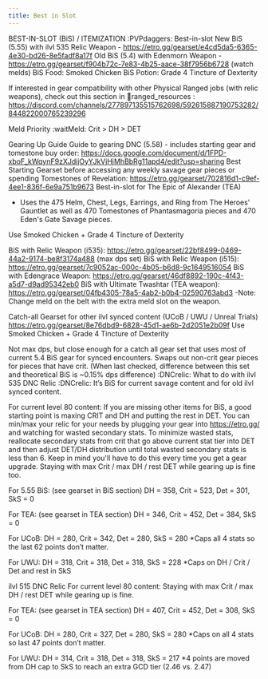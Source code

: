 ```yaml
---
title: Best in Slot
---
```

BEST-IN-SLOT (BiS) / ITEMIZATION :PVPdaggers: 
Best-in-slot
New BiS (5.55) with ilvl 535 Relic Weapon - https://etro.gg/gearset/e4cd5da5-6365-4e30-bd26-8e5fadf8a17f
Old BiS (5.4) with Edenmorn Weapon - https://etro.gg/gearset/f904b72c-7e83-4b25-aace-38f7956b6728 (watch melds)
BiS Food: Smoked Chicken
BiS Potion: Grade 4 Tincture of Dexterity

If interested in gear compatibility with other Physical Ranged jobs (with relic weapons), check out this section in 📕ranged_resources : https://discord.com/channels/277897135515762698/592615887190753282/844822000765239296

Meld Priority :waitMeld: 
Crit > DH > DET

Gearing Up Guide
Guide to gearing DNC (5.58) - includes starting gear and tomestone buy order: https://docs.google.com/document/d/1FPD-xboF_kWqynF9zXJdijOyYJkVjHjMhBbRg11apd4/edit?usp=sharing
Best Starting Gearset before accessing any weekly savage gear pieces or spending Tomestones of Revelation: https://etro.gg/gearset/702816d1-c9ef-4ee1-836f-6e9a751b9673
Best-in-slot for The Epic of Alexander (TEA)
- Uses the 475 Helm, Chest, Legs, Earrings, and Ring from The Heroes' Gauntlet as well as 470 Tomestones of Phantasmagoria pieces and 470 Eden's Gate Savage pieces.

Use Smoked Chicken + Grade 4 Tincture of Dexterity

BiS with Relic Weapon (i535): https://etro.gg/gearset/22bf8499-0469-44a2-9174-be8f3174a488 (max dps set)
BiS with Relic Weapon (i515): https://etro.gg/gearset/7c9052ac-000c-4b05-b6d8-9c1649516054 
BiS with Edengrace Weapon: https://etro.gg/gearset/46df8892-190c-4f43-a5d7-d9ad95342eb0
BiS with Ultimate Twashtar (TEA weapon): https://etro.gg/gearset/04fb4305-78a5-4ab2-b0b4-02590763abd3
-Note: Change meld on the belt with the extra meld slot on the weapon. 

Catch-all Gearset for other ilvl synced content (UCoB / UWU / Unreal Trials)
https://etro.gg/gearset/8e76dbd9-6828-45d1-ae6b-2d2051e2b09f
Use Smoked Chicken + Grade 4 Tincture of Dexterity

Not max dps, but close enough for a catch all gear set that uses most of current 5.4 BiS gear for synced encounters. Swaps out non-crit gear pieces for pieces that have crit. (When last checked, difference between this set and theoretical BiS is ~0.15% dps difference)
:DNCrelic: What to do with ilvl 535 DNC Relic :DNCrelic: 
It’s BiS for current savage content and for old ilvl synced content.

For current level 80 content:
If you are missing other items for BiS, a good starting point is maxing CRIT and DH and putting the rest in DET. You can min/max your relic for your needs by plugging your gear into https://etro.gg/ and watching for wasted secondary stats. To minimize wasted stats, reallocate secondary stats from crit that go above current stat tier into DET and then adjust DET/DH distribution until total wasted secondary stats is less than 6. Keep in mind you'll have to do this every time you get a gear upgrade. Staying with max Crit / max DH / rest DET while gearing up is fine too.

For 5.55 BiS: (see gearset in BiS section)
DH = 358, Crit = 523, Det = 301, SkS = 0

For TEA: (see gearset in TEA section)
DH = 346, Crit = 452, Det = 384, SkS = 0

For UCoB: 
DH = 280, Crit = 342, Det = 280, SkS = 280 *Caps all 4 stats so the last 62 points don’t matter. 

For UWU: 
DH = 318, Crit = 318, Det = 318, SkS = 228 *Caps on DH / Crit / Det and rest in SkS

ilvl 515 DNC Relic
For current level 80 content: 
Staying with max Crit / max DH / rest DET while gearing up is fine.

For TEA: (see gearset in TEA section)
DH = 407, Crit = 452, Det = 308, SkS = 0 

For UCoB: 
DH = 280, Crit = 327, Det = 280, SkS = 280 *Caps on all 4 stats so last 47 points don’t matter. 

For UWU: 
DH = 314, Crit = 318, Det = 318, SkS = 217 *4 points are moved from DH cap to SkS to reach an extra GCD tier (2.46 vs. 2.47)